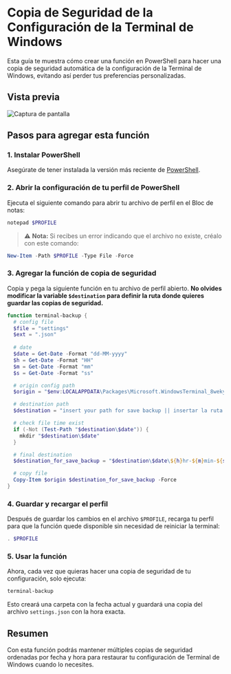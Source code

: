 # Copia de Seguridad de la Configuración de la Terminal de Windows

Esta guía te muestra cómo crear una función en PowerShell para hacer una copia de seguridad automática de la configuración de la Terminal de Windows, evitando así perder tus preferencias personalizadas.

## Vista previa

![Captura de pantalla](https://github.com/user-attachments/assets/7baa9452-dd52-4cab-850c-66565103fe49)

## Pasos para agregar esta función

### 1. Instalar PowerShell

Asegúrate de tener instalada la versión más reciente de [PowerShell](https://learn.microsoft.com/es-es/powershell/scripting/install/installing-powershell-on-windows?view=powershell-7.5).

### 2. Abrir la configuración de tu perfil de PowerShell

Ejecuta el siguiente comando para abrir tu archivo de perfil en el Bloc de notas:

```powershell
notepad $PROFILE
````

> ⚠️ **Nota:**
> Si recibes un error indicando que el archivo no existe, créalo con este comando:

```powershell
New-Item -Path $PROFILE -Type File -Force
```

### 3. Agregar la función de copia de seguridad

Copia y pega la siguiente función en tu archivo de perfil abierto. **No olvides modificar la variable `$destination` para definir la ruta donde quieres guardar las copias de seguridad.**

```powershell
function terminal-backup {
  # config file
  $file = "settings"
  $ext = ".json"
  
  # date
  $date = Get-Date -Format "dd-MM-yyyy"
  $h = Get-Date -Format "HH"
  $m = Get-Date -Format "mm"
  $s = Get-Date -Format "ss"

  # origin config path
  $origin = "$env:LOCALAPPDATA\Packages\Microsoft.WindowsTerminal_8wekyb3d8bbwe\LocalState\$file$ext"

  # destination path
  $destination = "insert your path for save backup || insertar la ruta donde guardar la copia de seguridad"

  # check file time exist 
  if (-Not (Test-Path "$destination\$date")) {
    mkdir "$destination\$date"
  } 

  # final destination
  $destination_for_save_backup = "$destination\$date\${h}hr-${m}min-${s}sec$ext"

  # copy file
  Copy-Item $origin $destination_for_save_backup -Force
}
```

### 4. Guardar y recargar el perfil

Después de guardar los cambios en el archivo `$PROFILE`, recarga tu perfil para que la función quede disponible sin necesidad de reiniciar la terminal:

```powershell
. $PROFILE
```

### 5. Usar la función

Ahora, cada vez que quieras hacer una copia de seguridad de tu configuración, solo ejecuta:

```powershell
terminal-backup
```

Esto creará una carpeta con la fecha actual y guardará una copia del archivo `settings.json` con la hora exacta.

## Resumen

Con esta función podrás mantener múltiples copias de seguridad ordenadas por fecha y hora para restaurar tu configuración de Terminal de Windows cuando lo necesites.
